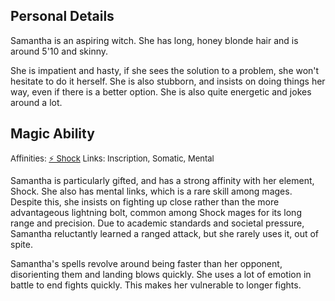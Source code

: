 ## Personal Details
Samantha is an aspiring witch. She has long, honey blonde hair and is around 5'10 and skinny.

She is impatient and hasty, if she sees the solution to a problem, she won't hesitate to do it herself. She is also stubborn, and insists on doing things her way, even if there is a better option. She is also quite energetic and jokes around a lot.

## Magic Ability
<font size=2>Affinities: [⚡️ Shock](<Magic/Elements/⚡️ Shock.md>)  </font>
<font size=2>Links: Inscription, Somatic, Mental  </font>

Samantha is particularly gifted, and has a strong affinity with her element, Shock. She also has mental links, which is a rare skill among mages. Despite this, she insists on fighting up close rather than the more advantageous lightning bolt, common among Shock mages for its long range and precision. Due to academic standards and societal pressure, Samantha reluctantly learned a ranged attack, but she rarely uses it, out of spite. 

Samantha's spells revolve around being faster than her opponent, disorienting them and landing blows quickly. She uses a lot of emotion in battle to end fights quickly. This makes her vulnerable to longer fights.